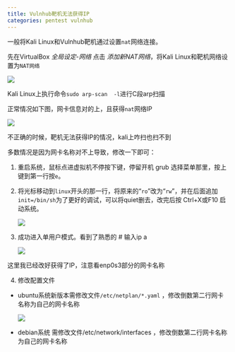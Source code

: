 ```yaml
---
title: Vulnhub靶机无法获得IP
categories: pentest vulnhub
---
```


一般将Kali Linux和Vulnhub靶机通过设置`nat`网络连接。

先在VirtualBox *全局设定-网络* 点击  *添加新NAT网络*，将Kali Linux和靶机网络设置为`NAT网络`

![](https://static.iihack.top/vulnhub/0/1.PNG)

Kali Linux上执行命令`sudo arp-scan  -l`进行C段arp扫描

正常情况如下图，网卡信息对的上，且获得`nat`网络IP

![](https://static.iihack.top/vulnhub/0/2.PNG)

不正确的时候，靶机无法获得IP的情况，kali上咋扫也扫不到

多数情况是因为网卡名称对不上导致，修改一下即可：

1. 重启系统，鼠标点进虚拟机不停按下键，停留开机 grub 选择菜单那里，按上键到第一行按`e`。

2. 将光标移动到`linux`开头的那一行，将原来的“`ro`”改为“`rw`”，并在后面追加`init=/bin/sh`为了更好的调试，可以将quiet删去，改完后按 Ctrl+X或F10 启动系统。

   ![](https://static.iihack.top/vulnhub/0/3.PNG)

3. 成功进入单用户模式。看到了熟悉的 # 输入ip a

   ![](https://static.iihack.top/vulnhub/0/4.PNG)

这里我已经改好获得了IP，注意看enp0s3部分的网卡名称

4. 修改配置文件

- ubuntu系统新版本需修改文件`/etc/netplan/*.yaml` ，修改倒数第二行网卡名称为自己的网卡名称

    ![](https://static.iihack.top/vulnhub/0/5.PNG)

- debian系统 需修改文件/etc/network/interfaces ，修改倒数第二行网卡名称为自己的网卡名称
